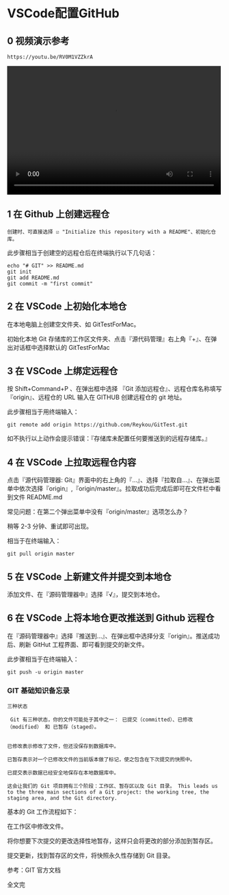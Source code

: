 # VSCode配置GitHub

## 0 视频演示参考
```
https://youtu.be/RV0M1VZZkrA
```
<video src="https://youtu.be/RV0M1VZZkrA" controls="controls" width="500" height="300">您的浏览器不支持播放该视频！</video>



## 1 在 Github 上创建远程仓
```
创建时、可直接选择 ☑️ "Initialize this repository with a README"、初始化仓库。
```




此步骤相当于创建空的远程仓后在终端执行以下几句话：
```
echo "# GIT" >> README.md
git init
git add README.md
git commit -m "first commit"
```

## 2 在 VSCode 上初始化本地仓
在本地电脑上创建空文件夹、如 GitTestForMac。



初始化本地 Git 存储库的工作区文件夹、点击『源代码管理』右上角『+』、在弹出对话框中选择默认的 GitTestForMac 





## 3 在 VSCode 上绑定远程仓 
按 Shift+Command+P 、在弹出框中选择 『Git 添加远程仓』、远程仓库名称填写『origin』、远程仓的 URL 输入在 GITHUB 创建远程仓的 git 地址。









此步骤相当于用终端输入：
```
git remote add origin https://github.com/Reykou/GitTest.git
```
如不执行以上动作会提示错误：『存储库未配置任何要推送到的远程存储库。』

 


## 4 在 VSCode 上拉取远程仓内容
点击『源代码管理器: Git』界面中的右上角的『...』、选择『拉取自...』、在弹出菜单中依次选择『origin』,『origin/master』。拉取成功后完成后即可在文件栏中看到文件 README.md

常见问题：在第二个弹出菜单中没有『origin/master』选项怎么办？

稍等 2-3 分钟、重试即可出现。 









相当于在终端输入：
```
git pull origin master
```

## 5 在 VSCode 上新建文件并提交到本地仓
添加文件、在『源码管理器中』选择『√』，提交到本地仓。



## 6 在 VSCode 上将本地仓更改推送到 Github 远程仓
在『源码管理器中』选择『推送到...』、在弹出框中选择分支『origin』。推送成功后、刷新 GitHut 工程界面、即可看到提交的新文件。







此步骤相当于在终端输入：
```
git push -u origin master
``` 
 
### GIT 基础知识备忘录
```
三种状态

 Git 有三种状态，你的文件可能处于其中之一： 已提交（committed）、已修改（modified） 和 已暂存（staged）。


已修改表示修改了文件，但还没保存到数据库中。

已暂存表示对一个已修改文件的当前版本做了标记，使之包含在下次提交的快照中。

已提交表示数据已经安全地保存在本地数据库中。

这会让我们的 Git 项目拥有三个阶段：工作区、暂存区以及 Git 目录。 This leads us to the three main sections of a Git project: the working tree, the staging area, and the Git directory.
```



基本的 Git 工作流程如下：

在工作区中修改文件。

将你想要下次提交的更改选择性地暂存，这样只会将更改的部分添加到暂存区。

提交更新，找到暂存区的文件，将快照永久性存储到 Git 目录。

参考：GIT 官方文档

全文完
